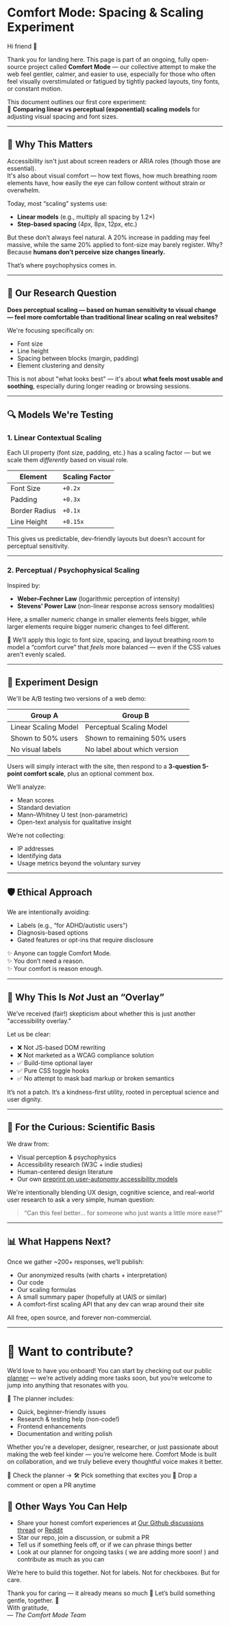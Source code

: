 # Comfort Mode: Spacing & Scaling Experiment  

Hi friend 👋  

Thank you for landing here. This page is part of an ongoing, fully open-source project called **Comfort Mode** — our collective attempt to make the web feel gentler, calmer, and easier to use, especially for those who often feel visually overstimulated or fatigued by tightly packed layouts, tiny fonts, or constant motion.

This document outlines our first core experiment:  
📏 **Comparing linear vs perceptual (exponential) scaling models** for adjusting visual spacing and font sizes.

---

## 🌱 Why This Matters

Accessibility isn't just about screen readers or ARIA roles (though those are essential).  
It's also about visual comfort — how text flows, how much breathing room elements have, how easily the eye can follow content without strain or overwhelm.

Today, most “scaling” systems use:
- **Linear models** (e.g., multiply all spacing by 1.2×)
- **Step-based spacing** (4px, 8px, 12px, etc.)

But these don’t always feel natural. A 20% increase in padding may feel massive, while the same 20% applied to font-size may barely register. Why? Because **humans don’t perceive size changes linearly.**

That’s where psychophysics comes in.

---

## 🧠 Our Research Question

**Does perceptual scaling — based on human sensitivity to visual change — feel more comfortable than traditional linear scaling on real websites?**

We're focusing specifically on:
- Font size
- Line height
- Spacing between blocks (margin, padding)
- Element clustering and density

This is not about "what looks best" — it's about **what feels most usable and soothing**, especially during longer reading or browsing sessions.

---

## 🔍 Models We're Testing

### 1. Linear Contextual Scaling  
Each UI property (font size, padding, etc.) has a scaling factor — but we scale them *differently* based on visual role.

| Element        | Scaling Factor |
|----------------|----------------|
| Font Size      | `+0.2x`        |
| Padding        | `+0.3x`        |
| Border Radius  | `+0.1x`        |
| Line Height    | `+0.15x`       |

This gives us predictable, dev-friendly layouts but doesn’t account for perceptual sensitivity.

---

### 2. Perceptual / Psychophysical Scaling  
Inspired by:

- **Weber–Fechner Law** (logarithmic perception of intensity)
- **Stevens’ Power Law** (non-linear response across sensory modalities)

Here, a smaller numeric change in smaller elements feels bigger, while larger elements require bigger numeric changes to feel different.

🧪 We’ll apply this logic to font size, spacing, and layout breathing room to model a “comfort curve” that *feels* more balanced — even if the CSS values aren't evenly scaled.

---

## 🧪 Experiment Design

We'll be A/B testing two versions of a web demo:

| Group A              | Group B                         |
|----------------------|----------------------------------|
| Linear Scaling Model | Perceptual Scaling Model        |
| Shown to 50% users   | Shown to remaining 50% users    |
| No visual labels     | No label about which version    |

Users will simply interact with the site, then respond to a **3-question 5-point comfort scale**, plus an optional comment box.

We’ll analyze:
- Mean scores
- Standard deviation
- Mann–Whitney U test (non-parametric)
- Open-text analysis for qualitative insight

We’re not collecting:
- IP addresses  
- Identifying data  
- Usage metrics beyond the voluntary survey

---

## 🛡️ Ethical Approach

We are intentionally avoiding:
- Labels (e.g., “for ADHD/autistic users”)
- Diagnosis-based options
- Gated features or opt-ins that require disclosure

✨ Anyone can toggle Comfort Mode.  
✨ You don’t need a reason.  
✨ Your comfort is reason enough.

---

## 🫶 Why This Is *Not* Just an “Overlay”

We’ve received (fair!) skepticism about whether this is just another "accessibility overlay."

Let us be clear:
- ❌ Not JS-based DOM rewriting
- ❌ Not marketed as a WCAG compliance solution
- ✅ Build-time optional layer
- ✅ Pure CSS toggle hooks
- ✅ No attempt to mask bad markup or broken semantics

It’s not a patch. It’s a kindness-first utility, rooted in perceptual science and user dignity.

---

## 🔬 For the Curious: Scientific Basis

We draw from:
- Visual perception & psychophysics  
- Accessibility research (W3C + indie studies)  
- Human-centered design literature  
- Our own [preprint on user-autonomy accessibility models](https://arxiv.org/abs/2506.10324)

We're intentionally blending UX design, cognitive science, and real-world user research to ask a very simple, human question:

> “Can this feel better… for someone who just wants a little more ease?”

---

## 📊 What Happens Next?

Once we gather ~200+ responses, we’ll publish:
- Our anonymized results (with charts + interpretation)
- Our code
- Our scaling formulas
- A small summary paper (hopefully at UAIS or similar)
- A comfort-first scaling API that any dev can wrap around their site

All free, open source, and forever non-commercial.

---
# 🌸 Want to contribute?
We’d love to have you onboard!
You can start by checking out our public [planner](https://github.com/orgs/comfort-mode-toolkit/projects/2) — we’re actively adding more tasks soon, but you’re welcome to jump into anything that resonates with you.

🧭 The planner includes:

- Quick, beginner-friendly issues
- Research & testing help (non-code!)
- Frontend enhancements
- Documentation and writing polish

Whether you're a developer, designer, researcher, or just passionate about making the web feel kinder — you’re welcome here.
Comfort Mode is built on collaboration, and we truly believe every thoughtful voice makes it better.

🪷 Check the planner →
🛠️ Pick something that excites you
💬 Drop a comment or open a PR anytime

## 🤲 Other Ways You Can Help

- Share your honest comfort experiences at [Our Github discussions thread](https://github.com/comfort-mode-toolkit/cm-hub/discussions/7) or [Reddit](https://www.reddit.com/r/accessibility/comments/1lu0pms/what_would_make_the_web_feel_more_comfortable_to/)
- Star our repo, join a discussion, or submit a PR  
- Tell us if something feels off, or if we can phrase things better
- Look at our planner for ongoing tasks ( we are adding more soon! ) and contribute as much as you can 

We’re here to build this together. Not for labels. Not for checkboxes. But for care.

Thank you for caring — it already means so much 💛
Let’s build something gentle, together.
💛  
With gratitude,  
_— The Comfort Mode Team_  
